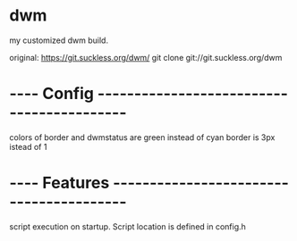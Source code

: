 # dwm
my customized dwm build. 

original: 
    https://git.suckless.org/dwm/
	git clone git://git.suckless.org/dwm

# ---- Config ------------------------------------------
colors of border and dwmstatus are green instead of cyan
border is 3px istead of 1


# ---- Features ----------------------------------------
script execution on startup. Script location is defined 
in config.h


